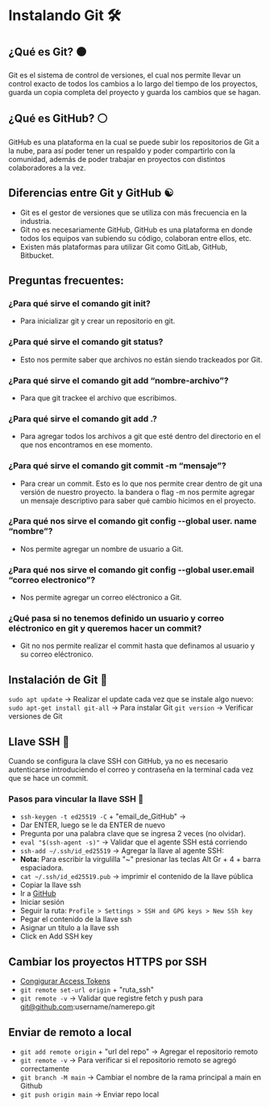 # Instalando Git 🛠 


## ¿Qué es Git? ⚫

Git es el sistema de control de versiones, el cual nos permite llevar un control exacto de todos los cambios a lo largo del tiempo de los proyectos, guarda un copia completa del proyecto y guarda los cambios que se hagan.


## ¿Qué es GitHub? ⚪

GitHub es una plataforma en la cual se puede subir los repositorios de Git a la nube, para así poder tener un respaldo y poder compartirlo con la comunidad, además de poder trabajar en proyectos con distintos colaboradores a la vez.


## Diferencias entre Git y GitHub ☯

- Git es el gestor de versiones que se utiliza con más frecuencia en la industria.
- Git no es necesariamente GitHub, GitHub es una plataforma en donde todos los equipos van subiendo su código, colaboran entre ellos, etc.
- Existen más plataformas para utilizar Git como GitLab, GitHub, Bitbucket.


## Preguntas frecuentes:

### ¿Para qué sirve el comando git init?
- Para inicializar git y crear un repositorio en git.

### ¿Para qué sirve el comando git status?
- Esto nos permite saber que archivos no están siendo trackeados por Git.

### ¿Para qué sirve el comando git add “nombre-archivo”?
- Para que git trackee el archivo que escribimos.

### ¿Para qué sirve el comando git add .?
- Para agregar todos los archivos a git que esté dentro del directorio en el que nos encontramos en ese momento.

### ¿Para qué sirve el comando git commit -m “mensaje”?
- Para crear un commit. Esto es lo que nos permite crear dentro de git una versión de nuestro proyecto. la bandera o flag -m nos permite agregar un mensaje descriptivo para saber qué cambio hicimos en el proyecto.

### ¿Para qué nos sirve el comando git config --global user. name “nombre”?
- Nos permite agregar un nombre de usuario a Git.

### ¿Para qué nos sirve el comando git config --global user.email “correo electronico”?
- Nos permite agregar un correo eléctronico a Git.

### ¿Qué pasa si no tenemos definido un usuario y correo eléctronico en git y queremos hacer un commit?
- Git no nos permite realizar el commit hasta que definamos al usuario y su correo eléctronico.


## Instalación de Git 🔧

`sudo apt update` -> Realizar el update cada vez que se instale algo nuevo:
`sudo apt-get install git-all` -> Para instalar Git
`git version` -> Verificar versiones de Git


## Llave SSH 🔑

Cuando se configura la clave SSH con GitHub, ya no es necesario autenticarse introduciendo el correo y contraseña en la terminal cada vez que se hace un commit.

### Pasos para vincular la llave SSH 🔐
- `ssh-keygen -t ed25519 -C` + "email_de_GitHub"  -> 
- Dar ENTER, luego se le da ENTER de nuevo
- Pregunta por una palabra clave que se ingresa 2 veces (no olvidar).
- `eval "$(ssh-agent -s)"` -> Validar que el agente SSH está corriendo
- `ssh-add ∼/.ssh/id_ed25519` -> Agregar la llave al agente SSH:
- **Nota:** Para escribir la virgulilla "~" presionar las teclas Alt Gr + 4 + barra espaciadora.
- `cat ~/.ssh/id_ed25519.pub` -> imprimir el contenido de la llave pública
- Copiar la llave ssh
- Ir a [GitHub](https://github.com/)
- Iniciar sesión
- Seguir la ruta: `Profile > Settings > SSH and GPG keys > New SSh key`
- Pegar el contenido de la llave ssh
- Asignar un título a la llave ssh
- Click en Add SSH key


## Cambiar los proyectos HTTPS por SSH
- [Congigurar Access Tokens](https://docs.github.com/en/authentication/keeping-your-account-and-data-secure/managing-your-personal-access-tokens)
- `git remote set-url origin` + "ruta_ssh"
- `git remote -v` -> Validar que registre fetch y push para git@github.com:username/namerepo.git


## Enviar de remoto a local
- `git add remote origin` + "url del repo" -> Agregar el repositorio remoto
- `git remote -v` -> Para verificar si el repositorio remoto se agregó correctamente
- `git branch -M main` -> Cambiar el nombre de la rama principal a main en Github
- `git push origin main` -> Enviar repo local